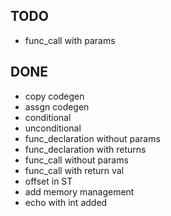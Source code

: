 ## TODO
- func_call with params

## DONE
- copy codegen
- assgn codegen
- conditional
- unconditional
- func_declaration without params
- func_declaration with returns
- func_call without params
- func_call with return val
- offset in ST
- add memory management
- echo with int added
